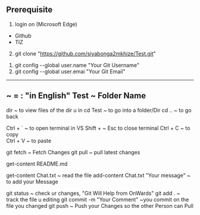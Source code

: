 ## Prerequisite
1. login on (Microsoft Edge)
 - Github
 - TlZ
2. git clone "https://github.com/siyabonga2mkhize/Test.git"
  
<!-- Config -->
1. git config --global user.name "Your Git Username"
2. git config --global user.emai "Your Git Email"

---
<!-- KEY -->
~ = : "in English" 
Test ~ Folder Name
---

<!--Nav-->
dir ~ to view files of the dir u in 
cd Test ~ to go into a folder/Dir
cd .. ~ to go back



<!-- SHORTCUT -->
Ctrl + ` ~ to open terminal in VS
Shift + ~ Esc to close terminal 
Ctrl + C ~ to copy 		
Ctrl + V ~ to paste



<!-- working with the file -->
git fetch
~ Fetch Changes 
git pull 
~ pull latest changes

get-content README.md

get-content Chat.txt 
~ read the file 
add-content Chat.txt "Your message"
~ to add your Message 

git status
 ~ check ur changes, "Git Will Help from OnWards"
git add .
~ track the file u editing
git commit -m "Your Comment" 
~you commit on the file you changed
git push ~ Push your Changes so the other Person can Pull 

